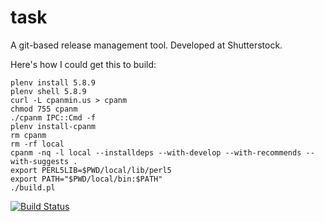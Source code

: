 task
====

A git-based release management tool. Developed at Shutterstock.

Here's how I could get this to build:

    plenv install 5.8.9
    plenv shell 5.8.9
    curl -L cpanmin.us > cpanm
    chmod 755 cpanm
    ./cpanm IPC::Cmd -f
    plenv install-cpanm
    rm cpanm
    rm -rf local
    cpanm -nq -l local --installdeps --with-develop --with-recommends --with-suggests .
    export PERL5LIB=$PWD/local/lib/perl5
    export PATH="$PWD/local/bin:$PATH"
    ./build.pl

[![Build Status](https://travis-ci.org/shutterstock/task.png)](https://travis-ci.org/shutterstock/task)

